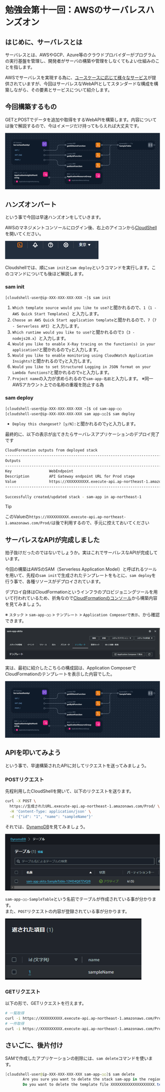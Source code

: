 # 勉強会第十一回：AWSのサーバレスハンズオン

## はじめに、サーバレスとは

サーバレスとは、AWSやGCP、Azure等のクラウドプロバイダーがプログラムの実行基盤を管理し、開発者がサーバの構築や管理をしなくてもよい仕組みのことを指します。

AWSでサーバレスを実現する為に、[ユースケースに応じて様々なサービス](https://aws.amazon.com/jp/serverless/)が提供されていますが、今回はサーバレスなWebAPIとしてスタンダードな構成を構築しながら、その要素とサービスについて紹介します。

## 今回構築するもの

GETとPOSTでデータを追加や取得をするWebAPIを構築します。内容については後で解説するので、今はイメージだけ持ってもらえれば大丈夫です。

![serverless-api](imgs/serverless-api.png)

## ハンズオンパート

という事で今回は早速ハンズオンをしていきます。

AWSのマネジメントコンソールにログイン後、右上のアイコンから[CloudShell](https://ap-northeast-1.console.aws.amazon.com/cloudshell/home?region=ap-northeast-1#)を開いてください。

![cloudshell](imgs/cloudshell.png)

Cloudshellでは、順に`sam init`と`sam deploy`というコマンドを実行します。このコマンドについても後ほど解説します。

### sam init

```bash
[cloudshell-user@ip-XXX-XXX-XXX-XXX ~]$ sam init
```

1. `Which template source would you like to use?`と聞かれるので、`1`（`1 - AWS Quick Start Templates`）と入力します。
2. `Choose an AWS Quick Start application template`と聞かれるので、`7`（`7 - Serverless API`）と入力します。
3. `Which runtime would you like to use?`と聞かれるので`3`（`3 - nodejs20.x`）と入力します。
4. `Would you like to enable X-Ray tracing on the function(s) in your application?`と聞かれるので`y`と入力します。
5. `Would you like to enable monitoring using CloudWatch Application Insights?`と聞かれるので`y`と入力します。
6. `Would you like to set Structured Logging in JSON format on your Lambda functions?`と聞かれるので`n`と入力します。
7. `Project name`の入力が求められるので`sam-app-名前`と入力します。 ※同一AWSアカウント上での名称の重複を防止する為

### sam deploy

```bash
[cloudshell-user@ip-XXX-XXX-XXX-XXX ~]$ cd sam-app-○○
[cloudshell-user@ip-XXX-XXX-XXX-XXX sam app-○○]$ sam deploy
```

- `Deploy this changeset? [y/N]:`と聞かれるので`y`と入力します。

最終的に、以下の表示が出てきたらサーバレスアプリケーションのデプロイ完了です

```bash
CloudFormation outputs from deployed stack
--------------------------------------------------------------------------------------------------------------------------------------------------------------------------------
Outputs                                                                                                                                                                        
--------------------------------------------------------------------------------------------------------------------------------------------------------------------------------
Key                 WebEndpoint                                                                                                                                                
Description         API Gateway endpoint URL for Prod stage                                                                                                                    
Value               https://XXXXXXXXXX.execute-api.ap-northeast-1.amazonaws.com/Prod/                                                                                          
--------------------------------------------------------------------------------------------------------------------------------------------------------------------------------

Successfully created/updated stack - sam-app in ap-northeast-1
```

> [!Tip]
> このValueの`https://XXXXXXXXXX.execute-api.ap-northeast-1.amazonaws.com/Prod/`は後で利用するので、手元に控えておいてください

## サーバレスなAPIが完成しました

拍子抜けだったのではないでしょうか。実はこれでサーバレスなAPIが完成しています。  

今回の構築はAWSのSAM（Serverless Application Model）と呼ばれるツールを用いて、先程の`sam init`で生成されたテンプレートをもとに、`sam deploy`を行う事で、各種リソースがデプロイされています。

デプロイ自体はCloudFormationというインフラのプロビジョニングツールを用いて行われているため、折角なので[CloudFormationのコンソール](https://ap-northeast-1.console.aws.amazon.com/cloudformation/home?region=ap-northeast-1#/)から構築内容を見てみましょう。

※ `スタック` > `sam-app-○○` > `テンプレート` >  `Application Composerで表示`、から確認できます。

![application-composer](imgs/application-composer.png)

実は、最初に紹介したこちらの構成図は、Application ComposerでCloudFormationのテンプレートを表示した内容でした。

![serverless-api](imgs/serverless-api.png)

## APIを叩いてみよう

という事で、早速構築されたAPIに対してリクエストを送ってみましょう。

### POSTリクエスト

先程利用したCloudShellを開いて、以下のリクエストを送ります。

```bash
curl -X POST \
  https://生成されたURL.execute-api.ap-northeast-1.amazonaws.com/Prod/ \
  -H 'Content-Type: application/json' \
  -d '{"id": "1", "name": "sampleName"}'
```

それでは、[DynamoDB](https://ap-northeast-1.console.aws.amazon.com/dynamodbv2/home?region=ap-northeast-1#tables)を見てみましょう。

![dynamodb](imgs/dynamodb.png)

`sam-app-○○-SampleTable`という名前でテーブルが作成されている事が分かります。  
また、`POST`リクエストの内容が登録されている事が分かります。

![dynamodb-scan](imgs/dynamodb-scan.png)

### GETリクエスト

以下の形で、GETリクエストを行えます。

```bash
# 一覧取得
curl -i https://XXXXXXXXXX.execute-api.ap-northeast-1.amazonaws.com/Prod/
# 一件取得
curl -i https://XXXXXXXXXX.execute-api.ap-northeast-1.amazonaws.com/Prod/id
```

## さいごに、後片付け

SAMで作成したアプリケーションの削除には、`sam delete`コマンドを使います。

```powershell
[cloudshell-user@ip-XXX-XXX-XXX-XXX sam-app-○○]$ sam delete
        Are you sure you want to delete the stack sam-app in the region ap-northeast-1 ? [y/N]: y
        Do you want to delete the template file XXXXXXXXXXXXXXXXXXXX.template in S3? [y/N]: y
```
